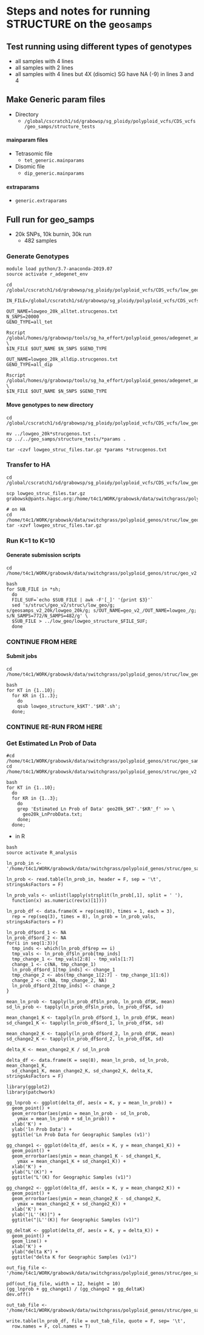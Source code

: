 # Steps and notes for running STRUCTURE on the `geosamps`

## Test running using different types of genotypes
* all samples with 4 lines
* all samples with 2 lines
* all samples with 4 lines but 4X (disomic) SG have NA (-9) in lines 3 and 4

## Make Generic param files
* Directory
  * `/global/cscratch1/sd/grabowsp/sg_ploidy/polyploid_vcfs/CDS_vcfs/geo_samps/structure_tests`
#### mainparam files
* Tetrasomic file
  * `tet_generic.mainparams`
* Disomic file
  * `dip_generic.mainparams`
#### extraparams
* `generic.extraparams`

## Full run for geo_samps
* 20k SNPs, 10k burnin, 30k run
  * 482 samples
### Generate Genotypes
```
module load python/3.7-anaconda-2019.07
source activate r_adegenet_env

cd /global/cscratch1/sd/grabowsp/sg_ploidy/polyploid_vcfs/CDS_vcfs/low_geo_samps

IN_FILE=/global/cscratch1/sd/grabowsp/sg_ploidy/polyploid_vcfs/CDS_vcfs/low_geo_samps/combo.sub.polyploid.CDS.lowgeosamps.genlight.rds

OUT_NAME=lowgeo_20k_alltet.strucgenos.txt
N_SNPS=20000
GENO_TYPE=all_tet

Rscript /global/homes/g/grabowsp/tools/sg_ha_effort/polyploid_genos/adegenet_analysis/generate_structure_input.r \
$IN_FILE $OUT_NAME $N_SNPS $GENO_TYPE

OUT_NAME=lowgeo_20k_alldip.strucgenos.txt
GENO_TYPE=all_dip

Rscript /global/homes/g/grabowsp/tools/sg_ha_effort/polyploid_genos/adegenet_analysis/generate_structure_input.r \
$IN_FILE $OUT_NAME $N_SNPS $GENO_TYPE
```
#### Move genotypes to new directory
```
cd /global/cscratch1/sd/grabowsp/sg_ploidy/polyploid_vcfs/CDS_vcfs/low_geo_samps/low_geo_struc_files

mv ../lowgeo_20k*strucgenos.txt .
cp ../../geo_samps/structure_tests/*params .

tar -czvf lowgeo_struc_files.tar.gz *params *strucgenos.txt
```
### Transfer to HA
```
cd /global/cscratch1/sd/grabowsp/sg_ploidy/polyploid_vcfs/CDS_vcfs/low_geo_samps/low_geo_struc_files

scp lowgeo_struc_files.tar.gz grabowsk@pants.hagsc.org:/home/t4c1/WORK/grabowsk/data/switchgrass/polyploid_genos/struc/low_geo/

# on HA
cd /home/t4c1/WORK/grabowsk/data/switchgrass/polyploid_genos/struc/low_geo
tar -xzvf lowgeo_struc_files.tar.gz
```
### Run K=1 to K=10
#### Generate submission scripts
```
cd /home/t4c1/WORK/grabowsk/data/switchgrass/polyploid_genos/struc/geo_v2

bash
for SUB_FILE in *sh;
  do
  FILE_SUF=`echo $SUB_FILE | awk -F'[_]' '{print $3}'`
  sed 's/struc\/geo_v2/struc\/low_geo/g; s/geosamps_v2_20k/lowgeo_20k/g; s/OUT_NAME=geo_v2_/OUT_NAME=lowgeo_/g; s/N_SAMPS=772/N_SAMPS=482/g' \
  $SUB_FILE > ../low_geo/lowgeo_structure_$FILE_SUF;
  done
```



### CONTINUE FROM HERE
#### Submit jobs
```
cd /home/t4c1/WORK/grabowsk/data/switchgrass/polyploid_genos/struc/low_geo

bash
for KT in {1..10};
  for KR in {1..3};
    do
    qsub lowgeo_structure_k$KT'.'$KR'.sh';
  done;
```








### CONTINUE RE-RUN FROM HERE
### Get Estimated Ln Prob of Data
```
#cd /home/t4c1/WORK/grabowsk/data/switchgrass/polyploid_genos/struc/geo_samps
cd /home/t4c1/WORK/grabowsk/data/switchgrass/polyploid_genos/struc/geo_v2

bash
for KT in {1..10};
  do
  for KR in {1..3};
    do
    grep 'Estimated Ln Prob of Data' geo20k_$KT'.'$KR'_f' >> \
      geo20k_LnProbData.txt;
    done;
  done;
```
* in R
```
bash
source activate R_analysis

ln_prob_in <- '/home/t4c1/WORK/grabowsk/data/switchgrass/polyploid_genos/struc/geo_samps/geo20k_LnProbData.txt'

ln_prob <- read.table(ln_prob_in, header = F, sep = '\t', stringsAsFactors = F)

ln_prob_vals <- unlist(lapply(strsplit(ln_prob[,1], split = ' '), 
  function(x) as.numeric(rev(x)[1])))

ln_prob_df <- data.frame(K = rep(seq(8), times = 1, each = 3), 
  rep = rep(seq(3), times = 8), ln_prob = ln_prob_vals, stringsAsFactors = F)

ln_prob_df$ord_1 <- NA
ln_prob_df$ord_2 <- NA
for(i in seq(1:3)){
  tmp_inds <- which(ln_prob_df$rep == i)
  tmp_vals <- ln_prob_df$ln_prob[tmp_inds]
  tmp_change_1 <- tmp_vals[2:8] - tmp_vals[1:7]
  change_1 <- c(NA, tmp_change_1)
  ln_prob_df$ord_1[tmp_inds] <- change_1
  tmp_change_2 <- abs(tmp_change_1[2:7] - tmp_change_1[1:6])
  change_2 <- c(NA, tmp_change_2, NA)
  ln_prob_df$ord_2[tmp_inds] <- change_2
}

mean_ln_prob <- tapply(ln_prob_df$ln_prob, ln_prob_df$K, mean)
sd_ln_prob <- tapply(ln_prob_df$ln_prob, ln_prob_df$K, sd)

mean_change1_K <- tapply(ln_prob_df$ord_1, ln_prob_df$K, mean)
sd_change1_K <- tapply(ln_prob_df$ord_1, ln_prob_df$K, sd)

mean_change2_K <- tapply(ln_prob_df$ord_2, ln_prob_df$K, mean)
sd_change2_K <- tapply(ln_prob_df$ord_2, ln_prob_df$K, sd)

delta_K <- mean_change2_K / sd_ln_prob

delta_df <- data.frame(K = seq(8), mean_ln_prob, sd_ln_prob, mean_change1_K,
  sd_change1_K, mean_change2_K, sd_change2_K, delta_K, stringsAsFactors = F)

library(ggplot2)
library(patchwork)

gg_lnprob <- ggplot(delta_df, aes(x = K, y = mean_ln_prob)) +
  geom_point() +
  geom_errorbar(aes(ymin = mean_ln_prob - sd_ln_prob, 
    ymax = mean_ln_prob + sd_ln_prob)) +
  xlab('K') +
  ylab('ln Prob Data') +
  ggtitle('Ln Prob Data for Geographic Samples (v1)')

gg_change1 <- ggplot(delta_df, aes(x = K, y = mean_change1_K)) +
  geom_point() +
  geom_errorbar(aes(ymin = mean_change1_K - sd_change1_K, 
    ymax = mean_change1_K + sd_change1_K)) +
  xlab('K') +
  ylab("L'(K)") +
  ggtitle("L'(K) for Geographic Samples (v1)")

gg_change2 <- ggplot(delta_df, aes(x = K, y = mean_change2_K)) +
  geom_point() +
  geom_errorbar(aes(ymin = mean_change2_K - sd_change2_K,
    ymax = mean_change2_K + sd_change2_K)) +
  xlab('K') +
  ylab("|L''(K)|") +
  ggtitle("|L''(K)| for Geographic Samples (v1)")

gg_deltaK <- ggplot(delta_df, aes(x = K, y = delta_K)) +
  geom_point() +
  geom_line() +
  xlab('K') +
  ylab("delta K") +
  ggtitle("delta K for Geographic Samples (v1)")

out_fig_file <- '/home/t4c1/WORK/grabowsk/data/switchgrass/polyploid_genos/struc/geo_samps/geo_v1_structure_evanno.pdf'

pdf(out_fig_file, width = 12, height = 10)
(gg_lnprob + gg_change1) / (gg_change2 + gg_deltaK)
dev.off()

out_tab_file <- '/home/t4c1/WORK/grabowsk/data/switchgrass/polyploid_genos/struc/geo_samps/geo_v1_structure_lnprob.txt'

write.table(ln_prob_df, file = out_tab_file, quote = F, sep= '\t', 
  row.names = F, col.names = T)

```

